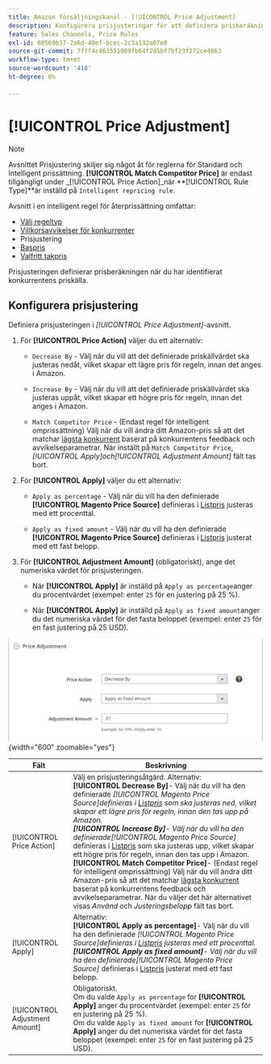 ```yaml
---
title: Amazon försäljningskanal - [!UICONTROL Price Adjustment]
description: Konfigurera prisjusteringar för att definiera prisberäkningen när du har identifierat priskällan för Amazon-konkurrenten.
feature: Sales Channels, Price Rules
exl-id: 60569b37-2a6d-40ef-bcec-2c3a132a07e0
source-git-commit: 7fff4c463551089fb64f2d5bf7bf23f272ce4663
workflow-type: tm+mt
source-wordcount: '418'
ht-degree: 0%

---
```


# [!UICONTROL Price Adjustment]

>[!NOTE]
>
>Avsnittet Prisjustering skiljer sig något åt för reglerna för Standard och Intelligent prissättning. **[!UICONTROL Match Competitor Price]** är endast tillgängligt under _[!UICONTROL Price Action]_när **[!UICONTROL Rule Type]**är inställd på `Intelligent repricing rule`.

Avsnitt i en intelligent regel för återprissättning omfattar:

- [Välj regeltyp](./intelligent-repricing-rules.md)
- [Villkorsavvikelser för konkurrenter](./competitor-conditional-variances.md)
- Prisjustering
- [Baspris](./floor-price.md)
- [Valfritt takpris](./optional-ceiling-price.md)

Prisjusteringen definierar prisberäkningen när du har identifierat konkurrentens priskälla.

## Konfigurera prisjustering

Definiera prisjusteringen i _[!UICONTROL Price Adjustment]_-avsnitt.

1. För **[!UICONTROL Price Action]** väljer du ett alternativ:

   - `Decrease By` - Välj när du vill att det definierade priskällvärdet ska justeras nedåt, vilket skapar ett lägre pris för regeln, innan det anges i Amazon.

   - `Increase By` - Välj när du vill att det definierade priskällvärdet ska justeras uppåt, vilket skapar ett högre pris för regeln, innan det anges i Amazon.

   - `Match Competitor Price` - (Endast regel för intelligent omprissättning) Välj när du vill ändra ditt Amazon-pris så att det matchar [lägsta konkurrent](./lowest-competitor-pricing.md) baserat på konkurrentens feedback och avvikelseparametrar. När inställt på `Match Competitor Price`, _[!UICONTROL Apply]_och_[!UICONTROL Adjustment Amount]_ fält tas bort.

1. För **[!UICONTROL Apply]** väljer du ett alternativ:

   - `Apply as percentage` - Välj när du vill ha den definierade **[!UICONTROL Magento Price Source]** definieras i [Listpris](./listing-price.md) justeras med ett procenttal.

   - `Apply as fixed amount` - Välj när du vill ha den definierade **[!UICONTROL Magento Price Source]** definieras i [Listpris](./listing-price.md) justerat med ett fast belopp.

1. För **[!UICONTROL Adjustment Amount]** (obligatoriskt), ange det numeriska värdet för prisjusteringen.

   - När **[!UICONTROL Apply]** är inställd på `Apply as percentage`anger du procentvärdet (exempel: enter `25` för en justering på 25 %).

   - När **[!UICONTROL Apply]** är inställd på `Apply as fixed amount`anger du det numeriska värdet för det fasta beloppet (exempel: enter `25` för en fast justering på 25 USD).

![Intelligent regel för omprissättning - prisjustering](assets/amazon-price-adjustment.png){width="600" zoomable="yes"}

| Fält | Beskrivning |
|--------------------------------|-------------------------------------------------------------------------------------------------------------------------------------------------------------------------------------------------------------------------------------------------------------------------------------------------------------------------------------------------------------------------------------------------------------------------------------------------------------------------------------------------------------------------------------------------------------------------------------------------------------------------------------------------------------------------------------------------------------------------------------------------------------------------------------------------------------------------------------------------------------------------------------------|
| [!UICONTROL Price Action] | Välj en prisjusteringsåtgärd. Alternativ:<br>**[!UICONTROL Decrease By]**- Välj när du vill ha den definierade _[!UICONTROL Magento Price Source]_definieras i [Listpris](./listing-price.md) som ska justeras ned, vilket skapar ett lägre pris för regeln, innan den tas upp på Amazon.<br>**[!UICONTROL Increase By]**- Välj när du vill ha den definierade_[!UICONTROL Magento Price Source]_ definieras i [Listpris](./listing-price.md) som ska justeras upp, vilket skapar ett högre pris för regeln, innan den tas upp i Amazon.<br>**[!UICONTROL Match Competitor Price]**- (Endast regel för intelligent omprissättning) Välj när du vill ändra ditt Amazon-pris så att det matchar [lägsta konkurrent](./lowest-competitor-pricing.md) baserat på konkurrentens feedback och avvikelseparametrar. När du väljer det här alternativet visas _Använd_ och _Justeringsbelopp_ fält tas bort. |
| [!UICONTROL Apply] | Alternativ:<br>**[!UICONTROL Apply as percentage]**- Välj när du vill ha den definierade _[!UICONTROL Magento Price Source]_definieras i [Listpris](./listing-price.md) justeras med ett procenttal.<br>**[!UICONTROL Apply as fixed amount]**- Välj när du vill ha den definierade_[!UICONTROL Magento Price Source]_ definieras i [Listpris](./listing-price.md) justerat med ett fast belopp. |
| [!UICONTROL Adjustment Amount] | Obligatoriskt.<br>Om du valde `Apply as percentage` for **[!UICONTROL Apply]** anger du procentvärdet (exempel: enter `25` för en justering på 25 %).<br>Om du valde `Apply as fixed amount` for **[!UICONTROL Apply]** anger du det numeriska värdet för det fasta beloppet (exempel: enter `25` för en fast justering på 25 USD). |
